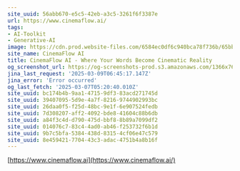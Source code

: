 ```yaml
---
site_uuid: 56abb670-e5c5-42eb-a3c5-3261f6f3387e
url: https://www.cinemaflow.ai/
tags:
- AI-Toolkit
- Generative-AI
image: https://cdn.prod.website-files.com/6584ec0df6c940bca78f736b/65bb0176a1cb0df0b9803e7a_256.png
site_name: CinemaFlow AI
title: CinemaFlow AI - Where Your Words Become Cinematic Reality
og_screenshot_url: https://og-screenshots-prod.s3.amazonaws.com/1366x768/80/false/2da079b52cf6815aae4f29f059152c28d47b2c7949c74ae72a3f76fd51eb29f6.jpeg
jina_last_request: '2025-03-09T06:45:17.147Z'
jina_error: 'Error occurred'
og_last_fetch: '2025-03-07T05:20:40.010Z'
site_uuid: bc174b4b-9aa1-4715-9df3-83acd271745d
site_uuid: 39407095-5d9e-4a7f-8216-9744902993bc
site_uuid: 26daa0f5-f25d-48bc-9e1f-6e907524fedb
site_uuid: 7d308207-aff2-4092-bde8-41604c88b6db
site_uuid: a84f3c4d-d790-475d-bbf8-8b89a7099df2
site_uuid: 014076c7-83c4-4ad0-ab46-f253732f6b1d
site_uuid: 9b7c5bfa-5384-438d-8315-4cf06e47c579
site_uuid: 8e459421-7704-43c3-adac-4751b4a8b16f
---
```


[https://www.cinemaflow.ai](https://www.cinemaflow.ai/)
